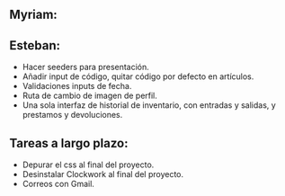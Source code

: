 ## Myriam:

## Esteban:

- Hacer seeders para presentación.
- Añadir input de código, quitar código por defecto en artículos.
- Validaciones inputs de fecha.
- Ruta de cambio de imagen de perfil.
- Una sola interfaz de historial de inventario, con entradas y salidas, y prestamos y devoluciones.

## Tareas a largo plazo:

- Depurar el css al final del proyecto.
- Desinstalar Clockwork al final del proyecto.
- Correos con Gmail.
